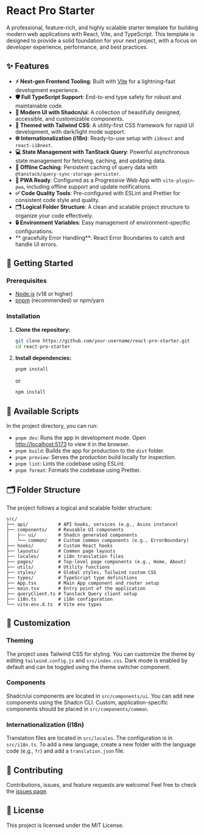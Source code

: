 # React Pro Starter

A professional, feature-rich, and highly scalable starter template for building modern web applications with React, Vite, and TypeScript. This template is designed to provide a solid foundation for your next project, with a focus on developer experience, performance, and best practices.

## ✨ Features

- **⚡️ Next-gen Frontend Tooling**: Built with [Vite](https://vitejs.dev/) for a lightning-fast development experience.
- **🛡️ Full TypeScript Support**: End-to-end type safety for robust and maintainable code.
- **🎨 Modern UI with Shadcn/ui**: A collection of beautifully designed, accessible, and customizable components.
- **💅 Themed with Tailwind CSS**: A utility-first CSS framework for rapid UI development, with dark/light mode support.
- **🌐 Internationalization (i18n)**: Ready-to-use setup with `i18next` and `react-i18next`.
- **💻 State Management with TanStack Query**: Powerful asynchronous state management for fetching, caching, and updating data.
- **💾 Offline Caching**: Persistent caching of query data with `@tanstack/query-sync-storage-persister`.
- **📱 PWA Ready**: Configured as a Progressive Web App with `vite-plugin-pwa`, including offline support and update notifications.
- **✅ Code Quality Tools**: Pre-configured with ESLint and Prettier for consistent code style and quality.
- **🗂️ Logical Folder Structure**: A clean and scalable project structure to organize your code effectively.
- **🔒 Environment Variables**: Easy management of environment-specific configurations.
- ** gracefully Error Handling**: React Error Boundaries to catch and handle UI errors.

## 🚀 Getting Started

### Prerequisites

- [Node.js](https://nodejs.org/en/) (v18 or higher)
- [pnpm](https://pnpm.io/installation) (recommended) or npm/yarn

### Installation

1.  **Clone the repository:**

    ```bash
    git clone https://github.com/your-username/react-pro-starter.git
    cd react-pro-starter
    ```

2.  **Install dependencies:**
    ```bash
    pnpm install
    ```
    or
    ```bash
    npm install
    ```

## 📜 Available Scripts

In the project directory, you can run:

- `pnpm dev`: Runs the app in development mode. Open [http://localhost:5173](http://localhost:5173) to view it in the browser.
- `pnpm build`: Builds the app for production to the `dist` folder.
- `pnpm preview`: Serves the production build locally for inspection.
- `pnpm lint`: Lints the codebase using ESLint.
- `pnpm format`: Formats the codebase using Prettier.

## 🗂️ Folder Structure

The project follows a logical and scalable folder structure:

```
src/
├── api/           # API hooks, services (e.g., Axios instance)
├── components/    # Reusable UI components
│   ├── ui/        # Shadcn generated components
│   └── common/    # Custom common components (e.g., ErrorBoundary)
├── hooks/         # Custom React hooks
├── layouts/       # Common page layouts
├── locales/       # i18n translation files
├── pages/         # Top-level page components (e.g., Home, About)
├── utils/         # Utility functions
├── styles/        # Global styles, Tailwind custom CSS
├── types/         # TypeScript type definitions
├── App.tsx        # Main App component and router setup
├── main.tsx       # Entry point of the application
├── queryClient.ts # Tanstack Query client setup
├── i18n.ts        # i18n configuration
└── vite-env.d.ts  # Vite env types
```

## 🎨 Customization

### Theming

The project uses Tailwind CSS for styling. You can customize the theme by editing `tailwind.config.js` and `src/index.css`. Dark mode is enabled by default and can be toggled using the theme switcher component.

### Components

Shadcn/ui components are located in `src/components/ui`. You can add new components using the Shadcn CLI. Custom, application-specific components should be placed in `src/components/common`.

### Internationalization (i18n)

Translation files are located in `src/locales`. The configuration is in `src/i18n.ts`. To add a new language, create a new folder with the language code (e.g., `fr`) and add a `translation.json` file.

## 🤝 Contributing

Contributions, issues, and feature requests are welcome! Feel free to check the [issues page](https://github.com/BojanJ/my-starter-app/issues).

## 📄 License

This project is licensed under the MIT License.
